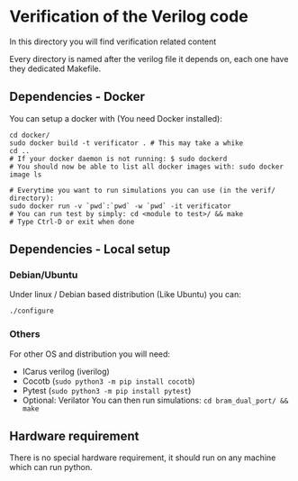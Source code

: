 # Verification of the Verilog code

In this directory you will find verification related content

Every directory is named after the verilog file it depends on, each one have they dedicated Makefile.

## Dependencies - Docker

You can setup a docker with (You need Docker installed):
```
cd docker/
sudo docker build -t verificator . # This may take a whike
cd ..
# If your docker daemon is not running: $ sudo dockerd
# You should now be able to list all docker images with: sudo docker image ls

# Everytime you want to run simulations you can use (in the verif/ directory):
sudo docker run -v `pwd`:`pwd` -w `pwd` -it verificator
# You can run test by simply: cd <module to test>/ && make
# Type Ctrl-D or exit when done
```

## Dependencies - Local setup

### Debian/Ubuntu
Under linux / Debian based distribution (Like Ubuntu) you can:
```bash
./configure
```

### Others
For other OS and distribution you will need:
 - ICarus verilog (iverilog)
 - Cocotb (`sudo python3 -m pip install cocotb`)
 - Pytest (`sudo python3 -m pip install pytest`)
 - Optional: Verilator
You can then run simulations:
`cd bram_dual_port/ && make`

## Hardware requirement

There is no special hardware requirement, it should run on any machine which can run python.
